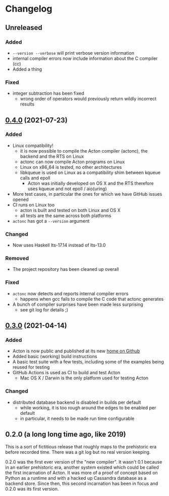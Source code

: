 # Changelog

## Unreleased

### Added
- `--version --verbose` will print verbose version information
- internal compiler errors now include information about the C compiler (cc)
- Added a thing

### Fixed
- integer subtraction has been fixed
  - wrong order of operators would previously return wildly incorrect results


## [0.4.0](https://github.com/actonlang/acton/releases/tag/v0.4.0) (2021-07-23)

### Added
- Linux compatibility!
  - it is now possible to compile the Acton compiler (actonc), the backend and
    the RTS on Linux
  - actonc can now compile Acton programs on Linux
  - Linux on x86_64 is tested, no other architectures
  - libkqueue is used on Linux as a compatibility shim between kqueue calls and
    epoll
    - Acton was initially developed on OS X and the RTS therefore uses kqueue
      and not epoll / aio(uring)
- More test cases, in particular the ones for which we have GitHub issues opened
- CI runs on Linux too
  - acton is built and tested on both Linux and OS X
  - all tests are the same across both platforms
- `actonc` has got a `--version` argument

### Changed
- Now uses Haskell lts-17.14 instead of lts-13.0

### Removed
- The project repository has been cleaned up overall

### Fixed
- `actonc` now detects and reports internal compiler errors
  - happens when gcc fails to compile the C code that actonc generates
- A bunch of compiler surprises have been made less surprising
  - see git log for details ;)


## [0.3.0](https://github.com/actonlang/acton/releases/tag/v0.3.0) (2021-04-14)

### Added
- Acton is now public and published at its new [home on
  Github](https://github.com/actonlang/acton/)
- Added basic (working) build instructions
- A basic test suite with a few tests, including some of the examples being
  reused for testing
- GitHub Actions is used as CI to build and test Acton
  - Mac OS X / Darwin is the only platform used for testing Acton

### Changed
- distributed database backend is disabled in builds per default
  - while working, it is too rough around the edges to be enabled per default
  - in particular, it needs to be made run time configurable


## 0.2.0 (a long long time ago, like 2019)

This is a sort of fictitious release that roughly maps to the prehistoric era
before recorded time. There was a git log but no real version keeping.

0.2.0 was the first ever version of the "new compiler". It wasn't 0.1 because in
an earlier prehistoric era, another system existed which could be called the
first incarnation of Acton. It was more of a proof of concept based on Python as
a runtime and with a hacked up Cassandra database as a backend store. Since
then, this second incarnation has been in focus and 0.2.0 was its first version.
